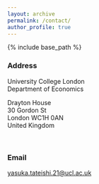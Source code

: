 ```yaml
---
layout: archive
permalink: /contact/
author_profile: true
---
```

{% include base_path %}

### Address

University College London  <br /> Department of Economics <br />

Drayton House  <br /> 30 Gordon St  <br /> London WC1H 0AN <br /> United Kingdom

<br />

### Email
[yasuka.tateishi.21@ucl.ac.uk](mailto:yasuka.tateishi.21@ucl.ac.uk)
